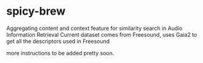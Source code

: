 # spicy-brew
Aggregating content and context feature for similarity search in Audio Information Retrieval
Current dataset comes from Freesound, uses Gaia2 to get all the descriptors used in Freesound

more instructions to be added pretty soon.
